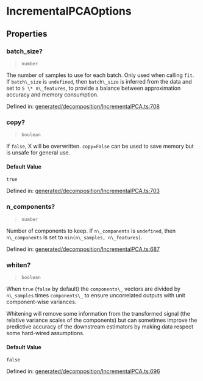 # IncrementalPCAOptions

## Properties

### batch\_size?

> `number`

The number of samples to use for each batch. Only used when calling `fit`. If `batch\_size` is `undefined`, then `batch\_size` is inferred from the data and set to `5 \* n\_features`, to provide a balance between approximation accuracy and memory consumption.

Defined in:  [generated/decomposition/IncrementalPCA.ts:708](https://github.com/transitive-bullshit/scikit-learn-ts/blob/b59c1ff/packages/sklearn/src/generated/decomposition/IncrementalPCA.ts#L708)

### copy?

> `boolean`

If `false`, X will be overwritten. `copy=False` can be used to save memory but is unsafe for general use.

#### Default Value

`true`

Defined in:  [generated/decomposition/IncrementalPCA.ts:703](https://github.com/transitive-bullshit/scikit-learn-ts/blob/b59c1ff/packages/sklearn/src/generated/decomposition/IncrementalPCA.ts#L703)

### n\_components?

> `number`

Number of components to keep. If `n\_components` is `undefined`, then `n\_components` is set to `min(n\_samples, n\_features)`.

Defined in:  [generated/decomposition/IncrementalPCA.ts:687](https://github.com/transitive-bullshit/scikit-learn-ts/blob/b59c1ff/packages/sklearn/src/generated/decomposition/IncrementalPCA.ts#L687)

### whiten?

> `boolean`

When `true` (`false` by default) the `components\_` vectors are divided by `n\_samples` times `components\_` to ensure uncorrelated outputs with unit component-wise variances.

Whitening will remove some information from the transformed signal (the relative variance scales of the components) but can sometimes improve the predictive accuracy of the downstream estimators by making data respect some hard-wired assumptions.

#### Default Value

`false`

Defined in:  [generated/decomposition/IncrementalPCA.ts:696](https://github.com/transitive-bullshit/scikit-learn-ts/blob/b59c1ff/packages/sklearn/src/generated/decomposition/IncrementalPCA.ts#L696)
